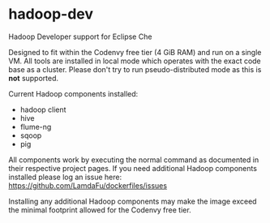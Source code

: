 # hadoop-dev
Hadoop Developer support for Eclipse Che

Designed to fit within the Codenvy free tier (4 GiB RAM) and run on a single VM.  All tools are installed in local mode which operates with the exact code base as a cluster.  Please don't try to run pseudo-distributed mode as this is **not** supported.

Current Hadoop components installed:
* hadoop client
* hive
* flume-ng
* sqoop
* pig

All components work by executing the normal command as documented in their respective project pages.  If you need additional Hadoop components installed please log an issue here: https://github.com/LamdaFu/dockerfiles/issues 

Installing any additional Hadoop components may make the image exceed the minimal footprint allowed for the Codenvy free tier.
